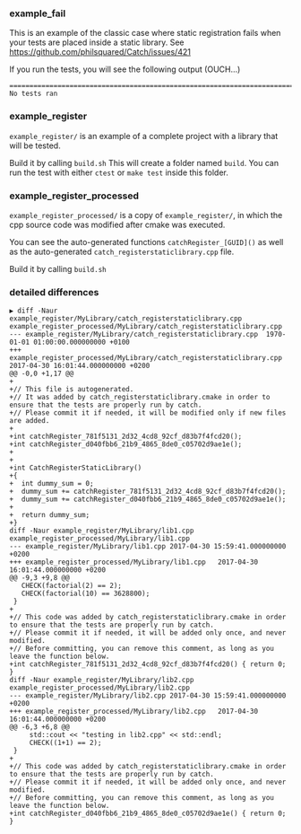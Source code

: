 ### example_fail
This is an example of the classic case where static registration fails when your tests are placed inside a static library.
See https://github.com/philsquared/Catch/issues/421

If you run the tests, you will see the following output (OUCH...)
```
==============================================================================
No tests ran
```

### example_register
`example_register/` is an example of a complete project with a library that will be tested.

Build it by calling `build.sh`
This will create a folder named `build`. You can run the test with either `ctest` or `make test` inside this folder.


### example_register_processed
`example_register_processed/` is a copy of `example_register/`, in which the cpp source code was modified after cmake was executed.

You can see the auto-generated functions `catchRegister_[GUID]()` as well as the auto-generated `catch_registerstaticlibrary.cpp` file.

Build it by calling `build.sh`


### detailed differences

```
▶ diff -Naur example_register/MyLibrary/catch_registerstaticlibrary.cpp example_register_processed/MyLibrary/catch_registerstaticlibrary.cpp
--- example_register/MyLibrary/catch_registerstaticlibrary.cpp	1970-01-01 01:00:00.000000000 +0100
+++ example_register_processed/MyLibrary/catch_registerstaticlibrary.cpp	2017-04-30 16:01:44.000000000 +0200
@@ -0,0 +1,17 @@
+
+// This file is autogenerated.
+// It was added by catch_registerstaticlibrary.cmake in order to ensure that the tests are properly run by catch.
+// Please commit it if needed, it will be modified only if new files are added.
+
+int catchRegister_781f5131_2d32_4cd8_92cf_d83b7f4fcd20();
+int catchRegister_d040fbb6_21b9_4865_8de0_c05702d9ae1e();
+
+
+int CatchRegisterStaticLibrary()
+{
+  int dummy_sum = 0;
+  dummy_sum += catchRegister_781f5131_2d32_4cd8_92cf_d83b7f4fcd20();
+  dummy_sum += catchRegister_d040fbb6_21b9_4865_8de0_c05702d9ae1e();
+
+  return dummy_sum;
+}
diff -Naur example_register/MyLibrary/lib1.cpp example_register_processed/MyLibrary/lib1.cpp
--- example_register/MyLibrary/lib1.cpp	2017-04-30 15:59:41.000000000 +0200
+++ example_register_processed/MyLibrary/lib1.cpp	2017-04-30 16:01:44.000000000 +0200
@@ -9,3 +9,8 @@
   CHECK(factorial(2) == 2);
   CHECK(factorial(10) == 3628800);
 }
+
+// This code was added by catch_registerstaticlibrary.cmake in order to ensure that the tests are properly run by catch.
+// Please commit it if needed, it will be added only once, and never modified.
+// Before committing, you can remove this comment, as long as you leave the function below.
+int catchRegister_781f5131_2d32_4cd8_92cf_d83b7f4fcd20() { return 0; }
diff -Naur example_register/MyLibrary/lib2.cpp example_register_processed/MyLibrary/lib2.cpp
--- example_register/MyLibrary/lib2.cpp	2017-04-30 15:59:41.000000000 +0200
+++ example_register_processed/MyLibrary/lib2.cpp	2017-04-30 16:01:44.000000000 +0200
@@ -6,3 +6,8 @@
     std::cout << "testing in lib2.cpp" << std::endl;
     CHECK((1+1) == 2);
 }
+
+// This code was added by catch_registerstaticlibrary.cmake in order to ensure that the tests are properly run by catch.
+// Please commit it if needed, it will be added only once, and never modified.
+// Before committing, you can remove this comment, as long as you leave the function below.
+int catchRegister_d040fbb6_21b9_4865_8de0_c05702d9ae1e() { return 0; }
```
